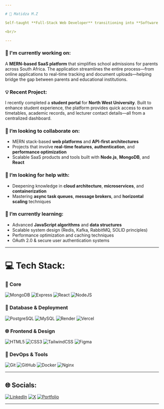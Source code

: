 ```yaml
---

# 💫 Matidza M.Z

Self-taught **Full-Stack Web Developer** transitioning into **Software Engineering**, passionate about building scalable and user-centric solutions using the **MERN stack** (MongoDB, Express.js, React, Node.js). Skilled in **RESTful API development**, **database design**, **authentication systems**, and **cloud deployment**. With a strong foundation in backend systems and front-end integration, I strive to deliver robust, production-ready applications that solve real-world problems.

<br/>

---
```


### 🔭 I'm currently working on:

A **MERN-based SaaS platform** that simplifies school admissions for parents across South Africa. The application streamlines the entire process—from online applications to real-time tracking and document uploads—helping bridge the gap between parents and educational institutions.

### 💡 Recent Project:

I recently completed a **student portal** for **North West University**. Built to enhance student experience, the platform provides quick access to exam timetables, academic records, and lecturer contact details—all from a centralized dashboard.

### 👯 I’m looking to collaborate on:

* MERN stack-based **web platforms** and **API-first architectures**
* Projects that involve **real-time features**, **authentication**, and **performance optimization**
* Scalable SaaS products and tools built with **Node.js**, **MongoDB**, and **React**

### 🤝 I’m looking for help with:

* Deepening knowledge in **cloud architecture**, **microservices**, and **containerization**
* Mastering **async task queues**, **message brokers**, and **horizontal scaling** techniques

### 🌱 I’m currently learning:

* Advanced **JavaScript algorithms** and **data structures**
* Scalable system design (Redis, Kafka, RabbitMQ, SOLID principles)
* Performance optimization and caching techniques
* OAuth 2.0 & secure user authentication systems

---

# 💻 Tech Stack:

### 🧠 Core

![MongoDB](https://img.shields.io/badge/MongoDB-%234ea94b.svg?style=for-the-badge\&logo=mongodb\&logoColor=white)
![Express](https://img.shields.io/badge/Express.js-%23000000.svg?style=for-the-badge\&logo=express\&logoColor=white)
![React](https://img.shields.io/badge/react-%2361DAFB.svg?style=for-the-badge\&logo=react\&logoColor=black)
![NodeJS](https://img.shields.io/badge/node.js-%23339933.svg?style=for-the-badge\&logo=nodedotjs\&logoColor=white)

### 💾 Database & Deployment

![PostgreSQL](https://img.shields.io/badge/postgresql-%23316192.svg?style=for-the-badge\&logo=postgresql\&logoColor=white)
![MySQL](https://img.shields.io/badge/mysql-%234479A1.svg?style=for-the-badge\&logo=mysql\&logoColor=white)
![Render](https://img.shields.io/badge/render-%2346E3B7.svg?style=for-the-badge\&logo=render\&logoColor=white)
![Vercel](https://img.shields.io/badge/vercel-%23000000.svg?style=for-the-badge\&logo=vercel\&logoColor=white)

### 🌐 Frontend & Design

![HTML5](https://img.shields.io/badge/html5-%23E34F26.svg?style=for-the-badge\&logo=html5\&logoColor=white)
![CSS3](https://img.shields.io/badge/css3-%231572B6.svg?style=for-the-badge\&logo=css3\&logoColor=white)
![TailwindCSS](https://img.shields.io/badge/tailwindcss-%2306B6D4.svg?style=for-the-badge\&logo=tailwindcss\&logoColor=white)
![Figma](https://img.shields.io/badge/figma-%23F24E1E.svg?style=for-the-badge\&logo=figma\&logoColor=white)

### 🚀 DevOps & Tools

![Git](https://img.shields.io/badge/git-%23F05032.svg?style=for-the-badge\&logo=git\&logoColor=white)
![GitHub](https://img.shields.io/badge/github-%23121011.svg?style=for-the-badge\&logo=github\&logoColor=white)
![Docker](https://img.shields.io/badge/docker-%230db7ed.svg?style=for-the-badge\&logo=docker\&logoColor=white)
![Nginx](https://img.shields.io/badge/nginx-%23009639.svg?style=for-the-badge\&logo=nginx\&logoColor=white)

---

## 🌐 Socials:

[![LinkedIn](https://img.shields.io/badge/LinkedIn-%230077B5.svg?logo=linkedin\&logoColor=white)](https://www.linkedin.com/in/muwevho-m-z)
[![X](https://img.shields.io/badge/X-black.svg?logo=X\&logoColor=white)](https://twitter.com/DLTA_Capital)
[![Portfolio](https://img.shields.io/badge/Portfolio-%23101010.svg?style=for-the-badge\&logo=githubpages\&logoColor=white)](https://matidza.w3spaces.com/index.html)

---

<!--
## 🏆 GitHub Trophies
![](https://github-profile-trophy.vercel.app/?username=matidza&theme=radical&no-frame=false&no-bg=true&margin-w=4)

---
[![](https://visitcount.itsvg.in/api?id=matidza&icon=0&color=0)](https://visitcount.itsvg.in)
-->
